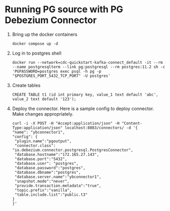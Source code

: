 # Running PG source with PG Debezium Connector

1. Bring up the docker containers
   ```
   docker compose up -d
   ```
  
2. Log in to postgres shell
   ```
   docker run --network=cdc-quickstart-kafka-connect_default -it --rm --name postgresqlterm --link pg:postgresql --rm postgres:11.2 sh -c 'PGPASSWORD=postgres exec psql -h pg -p "$POSTGRES_PORT_5432_TCP_PORT" -U postgres'
   ```
3. Create tables
    
    ```
    CREATE TABLE t1 (id int primary key, value_1 text default 'abc', value_2 text default '123');
    ```
  
4. Deploy the connector.
   Here is a sample config to deploy connector. Make changes appropriately.
    ```
   curl -i -X POST -H "Accept:application/json" -H "Content-Type:application/json" localhost:8083/connectors/ -d '{
   "name": "ybconnector1",
   "config": {
     "plugin.name":"pgoutput",
     "connector.class": "io.debezium.connector.postgresql.PostgresConnector",
     "database.hostname":"172.165.27.143",
     "database.port":"5432",
     "database.user": "postgres",
     "database.password":"postgres",
     "database.dbname":"postgres",
     "database.server.name":"ybconnector1",
     "snapshot.mode":"never",
     "provide.transaction.metadata":"true",
     "topic.prefix":"vanilla",
     "table.include.list":"public.t3"
   }
   }'
    ```
